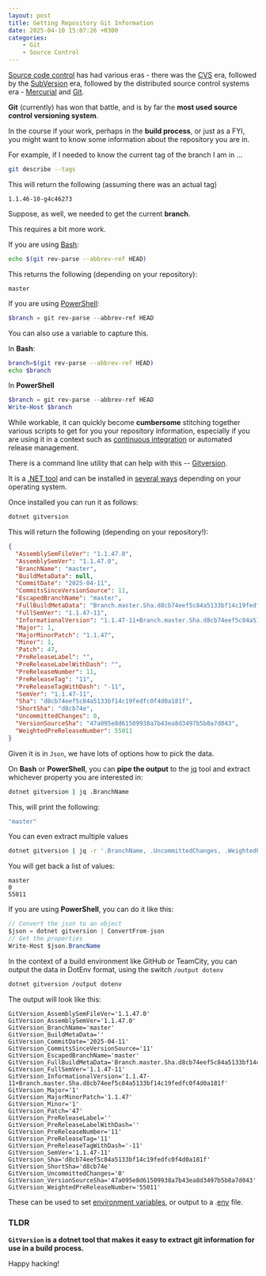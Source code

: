```yaml
---
layout: post
title: Getting Repository Git Information
date: 2025-04-10 15:07:26 +0300
categories:
    - Git
    - Source Control
---
```


[Source code control](https://www.atlassian.com/git/tutorials/source-code-management) has had various eras - there was the [CVS](https://cvs.nongnu.org/) era, followed by the [SubVersion](https://subversion.apache.org/) era, followed by the distributed source control systems era - [Mercurial](https://www.mercurial-scm.org/) and [Git](https://git-scm.com/).

**Git** (currently) has won that battle, and is by far the **most used source control versioning system**.

In the course if your work, perhaps in the **build process**, or just as a FYI, you might want to know some information about the repository you are in.

For example, if I needed to know the current tag of the branch I am in ...

```bash
git describe --tags
```

This will return the following (assuming there was an actual tag)

```plaintext
1.1.46-10-g4c46273
```

Suppose, as well, we needed to get the current **branch**.

This requires a bit more work.

If you are using [Bash](https://en.wikipedia.org/wiki/Bash_(Unix_shell)):

```bash
echo $(git rev-parse --abbrev-ref HEAD)
```

This returns the following (depending on your repository):

```plaintext
master
```

If you are using [PowerShell](https://learn.microsoft.com/en-us/powershell/):

```powershell
$branch = git rev-parse --abbrev-ref HEAD
```

You can also use a variable to capture this.

In **Bash**:

```bash
branch=$(git rev-parse --abbrev-ref HEAD)
echo $branch
```

In **PowerShell**

```powershell
$branch = git rev-parse --abbrev-ref HEAD
Write-Host $branch
```

While workable, it can quickly become **cumbersome** stitching together various scripts to get for you your repository information, especially if you are using it in a context such as [continuous integration](https://www.redhat.com/en/topics/devops/what-is-ci-cd) or automated release management.

There is a command line utility that can help with this -- [Gitversion](https://gitversion.net/).

It is a [.NET tool](https://learn.microsoft.com/en-us/dotnet/core/tools/global-tools) and can be installed in [several ways](https://gitversion.net/docs/usage/cli/installation) depending on your operating system.

Once installed you can run it as follows:

```bash
dotnet gitversion
```

This will return the following (depending on your repository!):

```json
{
  "AssemblySemFileVer": "1.1.47.0",
  "AssemblySemVer": "1.1.47.0",
  "BranchName": "master",
  "BuildMetaData": null,
  "CommitDate": "2025-04-11",
  "CommitsSinceVersionSource": 11,
  "EscapedBranchName": "master",
  "FullBuildMetaData": "Branch.master.Sha.d8cb74eef5c84a5133bf14c19fedfc0f4d0a181f",
  "FullSemVer": "1.1.47-11",
  "InformationalVersion": "1.1.47-11+Branch.master.Sha.d8cb74eef5c84a5133bf14c19fedfc0f4d0a181f",
  "Major": 1,
  "MajorMinorPatch": "1.1.47",
  "Minor": 1,
  "Patch": 47,
  "PreReleaseLabel": "",
  "PreReleaseLabelWithDash": "",
  "PreReleaseNumber": 11,
  "PreReleaseTag": "11",
  "PreReleaseTagWithDash": "-11",
  "SemVer": "1.1.47-11",
  "Sha": "d8cb74eef5c84a5133bf14c19fedfc0f4d0a181f",
  "ShortSha": "d8cb74e",
  "UncommittedChanges": 0,
  "VersionSourceSha": "47a095e8d61509938a7b43ea8d3497b5b8a7d043",
  "WeightedPreReleaseNumber": 55011
}
```

Given it is in `Json`, we have lots of options how to pick the data.

On **Bash** or **PowerShell**, you can **pipe the output** to the [jq](https://jqlang.org/) tool and extract whichever property you are interested in:

```bash
dotnet gitversion | jq .BranchName
```

This, will print the following:

```c#
"master"
```

You can even extract multiple values

```bash
dotnet gitversion | jq -r '.BranchName, .UncommittedChanges, .WeightedPreReleaseNumber'
```

You will get back a list of values:

```plaintext
master
0
55011
```

If you are using **PowerShell**, you can do it like this:

```c#
// Convert the json to an object
$json = dotnet gitversion | ConvertFrom-json 
// Get the properties
Write-Host $json.BrancName
```

In the context of a build environment like GitHub or TeamCity, you can output the data in DotEnv format, using the switch `/output dotenv`

```bash
dotnet gitversion /output dotenv
```

The output will look like this:

```plaintext
GitVersion_AssemblySemFileVer='1.1.47.0'
GitVersion_AssemblySemVer='1.1.47.0'
GitVersion_BranchName='master'
GitVersion_BuildMetaData=''
GitVersion_CommitDate='2025-04-11'
GitVersion_CommitsSinceVersionSource='11'
GitVersion_EscapedBranchName='master'
GitVersion_FullBuildMetaData='Branch.master.Sha.d8cb74eef5c84a5133bf14c19fedfc0f4d0a181f'
GitVersion_FullSemVer='1.1.47-11'
GitVersion_InformationalVersion='1.1.47-11+Branch.master.Sha.d8cb74eef5c84a5133bf14c19fedfc0f4d0a181f'
GitVersion_Major='1'
GitVersion_MajorMinorPatch='1.1.47'
GitVersion_Minor='1'
GitVersion_Patch='47'
GitVersion_PreReleaseLabel=''
GitVersion_PreReleaseLabelWithDash=''
GitVersion_PreReleaseNumber='11'
GitVersion_PreReleaseTag='11'
GitVersion_PreReleaseTagWithDash='-11'
GitVersion_SemVer='1.1.47-11'
GitVersion_Sha='d8cb74eef5c84a5133bf14c19fedfc0f4d0a181f'
GitVersion_ShortSha='d8cb74e'
GitVersion_UncommittedChanges='0'
GitVersion_VersionSourceSha='47a095e8d61509938a7b43ea8d3497b5b8a7d043'
GitVersion_WeightedPreReleaseNumber='55011'
```

These can be used to set [environment variables](https://www.dreamhost.com/blog/environment-variables/), or output to a .[env](https://dotenvx.com/docs/env-file) file.

### TLDR

**`GitVersion` is a dotnet tool that makes it easy to extract git information for use in a build process.**

Happy hacking!
